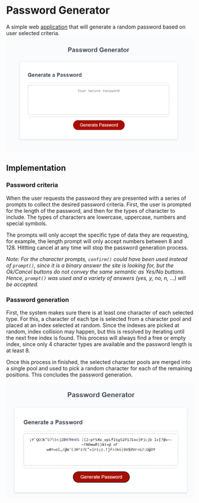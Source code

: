 # Password Generator

A simple web [application](https://lcortes0801.github.io/password_generator) that will generate a random password based on user selected criteria.
![](./readme/password_generator.png)

## Implementation

### Password criteria

When the user requests the password they are presented with a series of prompts to collect the desired password criteria. First, the user is prompted for the length of the password, and then for the types of character to include. The types of characters are lowercase, uppercase, numbers and special symbols.



The prompts will only accept the specific type of data they are requesting, for example, the length prompt will only accept numbers between 8 and 128. Hittting cancel at any time will stop the password generation process.


*Note: For the character prompts, `confirm()` could have been used instead of `prompt()`, since it is a binary answer the site is looking for, but the Ok/Cancel buttons do not convey the same semantic as Yes/No buttons. Hence, `prompt()` was used and a variety of answers (yes, y, no, n, ...) will be accepted.*

### Password generation

First, the system makes sure there is at least one character of each selected type. For this, a character of each tpe is selected from a character pool and placed at an index selected at random. Since the indexes are picked at random, index collision may happen, but this is resolved by iterating until the next free index is found. This process will always find a free or empty index, since only 4 character types are available and the password length is at least 8.

Once this process in finished, the selected character pools are merged into a single pool and used to pick a random character for each of the remaining positions. This concludes the password generation.

![](./readme/password.png)